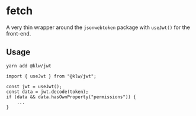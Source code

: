 # fetch

A very thin wrapper around the `jsonwebtoken` package with `useJwt()` for the front-end.

## Usage

```
yarn add @klw/jwt
```

```
import { useJwt } from "@klw/jwt";

const jwt = useJwt();
const data = jwt.decode(token);
if (data && data.hasOwnProperty("permissions")) {
    ...
}
```
